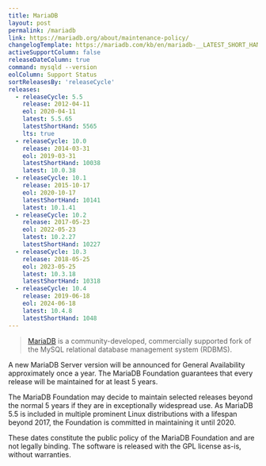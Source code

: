 ```yaml
---
title: MariaDB
layout: post
permalink: /mariadb
link: https://mariadb.org/about/maintenance-policy/
changelogTemplate: https://mariadb.com/kb/en/mariadb-__LATEST_SHORT_HAND__-changelog/
activeSupportColumn: false
releaseDateColumn: true
command: mysqld --version
eolColumn: Support Status
sortReleasesBy: 'releaseCycle'
releases:
  - releaseCycle: 5.5
    release: 2012-04-11
    eol: 2020-04-11
    latest: 5.5.65
    latestShortHand: 5565
    lts: true
  - releaseCycle: 10.0
    release: 2014-03-31
    eol: 2019-03-31
    latestShortHand: 10038
    latest: 10.0.38
  - releaseCycle: 10.1
    release: 2015-10-17
    eol: 2020-10-17
    latestShortHand: 10141
    latest: 10.1.41
  - releaseCycle: 10.2
    release: 2017-05-23
    eol: 2022-05-23
    latest: 10.2.27
    latestShortHand: 10227
  - releaseCycle: 10.3
    release: 2018-05-25
    eol: 2023-05-25
    latest: 10.3.18
    latestShortHand: 10318
  - releaseCycle: 10.4
    release: 2019-06-18
    eol: 2024-06-18
    latest: 10.4.8
    latestShortHand: 1048
---
```


> [MariaDB](https://mariadb.org/about/) is a community-developed, commercially supported fork of the MySQL relational database management system (RDBMS).

A new MariaDB Server version will be announced for General Availability approximately once a year. The MariaDB Foundation guarantees that every release will be maintained for at least 5 years.

The MariaDB Foundation may decide to maintain selected releases beyond the normal 5 years if they are in exceptionally widespread use. As MariaDB 5.5 is included in multiple prominent Linux distributions with a lifespan beyond 2017, the Foundation is committed in maintaining it until 2020.

These dates constitute the public policy of the MariaDB Foundation and are not legally binding. The software is released with the GPL license as-is, without warranties.
